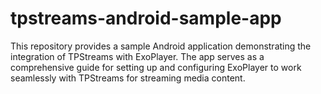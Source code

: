 # tpstreams-android-sample-app
This repository provides a sample Android application demonstrating the integration of TPStreams with ExoPlayer. The app serves as a comprehensive guide for setting up and configuring ExoPlayer to work seamlessly with TPStreams for streaming media content.
